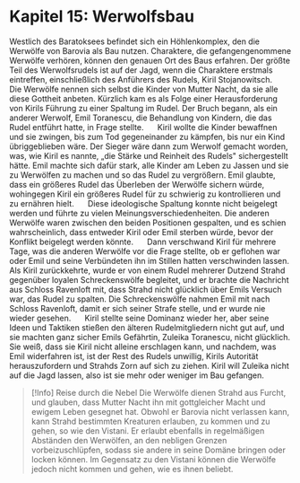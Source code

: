 # Kapitel 15: Werwolfsbau
Westlich des Baratoksees befindet sich ein Höhlenkomplex, den die Werwölfe von Barovia als Bau nutzen. Charaktere, die gefangengenommene Werwölfe verhören, können den genauen Ort des Baus erfahren. Der größte Teil des Werwolfsrudels ist auf der Jagd, wenn die Charaktere erstmals eintreffen, einschließlich des Anführers des Rudels, Kiril Stojanowitsch.
$\quad$ Die Werwölfe nennen sich selbst die Kinder von Mutter Nacht, da sie alle diese Gottheit anbeten. Kürzlich kam es als Folge einer Herausforderung von Kirils Führung zu einer Spaltung im Rudel. Der Bruch begann, als ein anderer Werwolf, Emil Toranescu, die Behandlung von Kindern, die das Rudel entführt hatte, in Frage stellte.
$\quad$ Kiril wollte die Kinder bewaffnen und sie zwingen, bis zum Tod gegeneinander zu kämpfen, bis nur ein Kind übriggeblieben wäre. Der Sieger wäre dann zum Werwolf gemacht worden, was, wie Kiril es nannte, „die Stärke und Reinheit des Rudels" sichergestellt hätte. Emil machte sich dafür stark, alle Kinder am Leben zu Jassen und sie zu Werwölfen zu machen und so das Rudel zu vergrößern. Emil glaubte, dass ein größeres Rudel das Überleben der Werwölfe sichern würde, wohingegen Kiril ein größeres Rudel für zu schwierig zu kontrollieren und zu ernähren hielt.
$\quad$ Diese ideologische Spaltung konnte nicht beigelegt werden und führte zu vielen Meinungsverschiedenheiten. Die anderen Werwölfe waren zwischen den beiden Positionen gespalten, und es schien wahrscheinlich, dass entweder Kiril oder Emil sterben würde, bevor der Konflikt beigelegt werden könnte.
$\quad$ Dann verschwand Kiril für mehrere Tage, was die anderen Werwölfe vor die Frage stellte, ob er geflohen war oder Emil und seine Verbündeten ihn im Stillen hatten verschwinden lassen. Als Kiril zurückkehrte, wurde er von einem Rudel mehrerer Dutzend Strahd gegenüber loyalen Schreckenswölfe begleitet, und er brachte die Nachricht aus Schloss Ravenloft mit, dass Strahd nicht glücklich über Emils Versuch war, das Rudel zu spalten. Die Schreckenswölfe nahmen Emil mit nach Schloss Ravenloft, damit er sich seiner Strafe stelle, und er wurde nie wieder gesehen.
$\quad$ Kiril stellte seine Dominanz wieder her, aber seine Ideen und Taktiken stießen den älteren Rudelmitgliedern nicht gut auf, und sie machten ganz sicher Emils Gefährtin, Zuleika Toranescu, nicht glücklich. Sie weiß, dass sie Kiril nicht alleine erschlagen kann, und nachdem, was Emil widerfahren ist, ist der Rest des Rudels unwillig, Kirils Autorität herauszufordern und Strahds Zorn auf sich zu ziehen. Kiril will Zuleika nicht auf die Jagd lassen, also ist sie mehr oder weniger im Bau gefangen.

>[!Info] Reise durch die Nebel
>Die Werwölfe dienen Strahd aus Furcht, und glauben, dass Mutter Nacht ihn mit gottgleicher Macht und ewigem Leben gesegnet hat. Obwohl er Barovia nicht verlassen kann, kann Strahd  bestimmten Kreaturen erlauben, zu kommen und zu gehen, so wie den Vistani. Er erlaubt ebenfalls in regelmäßigen Abständen den Werwölfen, an den nebligen Grenzen vorbeizuschlüpfen, sodass sie andere in seine Domäne bringen oder locken können. Im Gegensatz zu den Vistani können die Werwölfe jedoch nicht kommen und gehen, wie es ihnen beliebt.